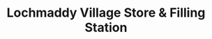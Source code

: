 ---
title: "Lochmaddy Village Store & Filling Station"
url: /lochmaddy/lochmaddy-village-store-and-filling-station/
shop: convenience
---